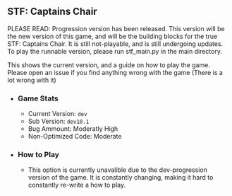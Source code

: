 ## STF: Captains Chair

PLEASE READ: Progression version has been released. This version will be the new version of this game, and will be the building blocks for the true STF: Captains Chair. It is still not-playable, and is still undergoing updates. To play the runnable version, please run stf_main.py in the main directory.

This shows the current version, and a guide on how to play the game.
Please open an issue if you find anything wrong with the game (There is a lot wrong with it)

- ### Game Stats
    - Current Version: `dev`
    - Sub Version: `dev10.1`
    - Bug Ammount: Moderatly High
    - Non-Optimized Code: Moderate
- ### How to Play
  - This option is currently unavalible due to the dev-progression version of the game. It is constantly changing, making it hard to constantly re-write a how to play.
